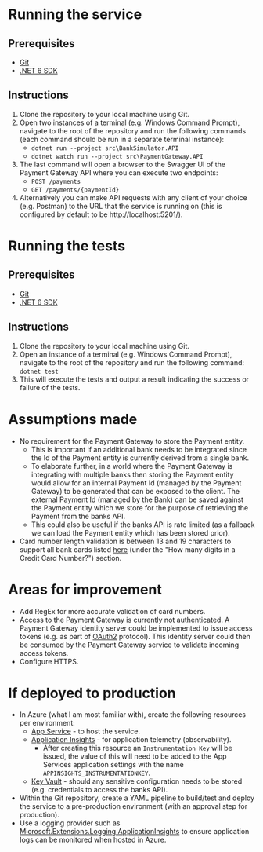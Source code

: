 # Running the service
## Prerequisites
- [Git](https://git-scm.com/downloads)
- [.NET 6 SDK](https://dotnet.microsoft.com/en-us/download)

## Instructions
1. Clone the repository to your local machine using Git.
2. Open two instances of a terminal (e.g. Windows Command Prompt), navigate to the root of the repository and run the following commands (each command should be run in a separate terminal instance):
    -  `dotnet run --project src\BankSimulator.API`
    -  `dotnet watch run --project src\PaymentGateway.API`
3. The last command will open a browser to the Swagger UI of the Payment Gateway API where you can execute two endpoints:
    - `POST /payments`
    - `GET /payments/{paymentId}`
4. Alternatively you can make API requests with any client of your choice (e.g. Postman) to the URL that the service is running on (this is configured by default to be http://localhost:5201/).

# Running the tests
## Prerequisites
- [Git](https://git-scm.com/downloads)
- [.NET 6 SDK](https://dotnet.microsoft.com/en-us/download)

## Instructions
1. Clone the repository to your local machine using Git.
2. Open an instance of a terminal (e.g. Windows Command Prompt), navigate to the root of the repository and run the following command:
    `dotnet test`
3. This will execute the tests and output a result indicating the success or failure of the tests.

# Assumptions made
- No requirement for the Payment Gateway to store the Payment entity.
    - This is important if an additional bank needs to be integrated since the Id of the Payment entity is currently derived from a single bank. 
    - To elaborate further, in a world where the Payment Gateway is integrating with multiple banks then storing the Payment entity would allow for an internal Payment Id (managed by the Payment Gateway) to be generated that can be exposed to the client. The external Payment Id (managed by the Bank) can be saved against the Payment entity which we store for the purpose of retrieving the Payment from the banks API.
    - This could also be useful if the banks API is rate limited (as a fallback we can load the Payment entity which has been stored prior).
- Card number length validation is between 13 and 19 characters to support all bank cards listed [here](https://www.validcreditcardnumber.com/) (under the "How many digits in a Credit Card Number?") section.

# Areas for improvement
- Add RegEx for more accurate validation of card numbers.
- Access to the Payment Gateway is currently not authenticated. A Payment Gateway identity server could be implemented to issue access tokens (e.g. as part of [OAuth2](https://oauth.net/2/) protocol). This identity server could then be consumed by the Payment Gateway service to validate incoming access tokens.
- Configure HTTPS.

# If deployed to production
- In Azure (what I am most familiar with), create the following resources per environment:
    - [App Service](https://azure.microsoft.com/en-us/products/app-service/#overview) - to host the service.
    - [Application Insights](https://learn.microsoft.com/en-us/azure/azure-monitor/app/app-insights-overview?tabs=net) - for application telemetry (observability).
        - After creating this resource an `Instrumentation Key` will be issued, the value of this will need to be added to the App Services application settings with the name `APPINSIGHTS_INSTRUMENTATIONKEY`.
    - [Key Vault](https://azure.microsoft.com/en-us/products/key-vault/) - should any sensitive configuration needs to be stored (e.g. credentials to access the banks API).
- Within the Git repository, create a YAML pipeline to build/test and deploy the service to a pre-production environment (with an approval step for production).
- Use a logging provider such as [Microsoft.Extensions.Logging.ApplicationInsights](https://www.nuget.org/packages/Microsoft.Extensions.Logging.ApplicationInsights) to ensure application logs can be monitored when hosted in Azure.
